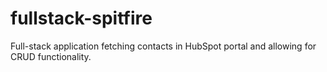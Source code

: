 # fullstack-spitfire
Full-stack application fetching contacts in HubSpot portal and allowing for CRUD functionality.
